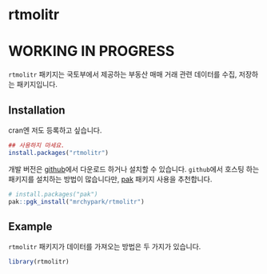 
<!-- README.md is generated from README.Rmd. Please edit that file -->

# rtmolitr

# WORKING IN PROGRESS

<!-- badges: start -->

<!-- badges: end -->

`rtmolitr` 패키지는 국토부에서 제공하는 부동산 매매 거래 관련 데이터를 수집, 저장하는 패키지입니다.

## Installation

cran엔 저도 등록하고 싶습니다.

``` r
## 사용하지 마세요.
install.packages("rtmolitr")
```

개발 버전은 [github](https://www.github.com/mrchypark/rtmolitr)에서 다운로드 하거나
설치할 수 있습니다. `github`에서 호스팅 하는 패키지를 설치하는 방법이 많습니다만,
[pak](https://github.com/r-lib/pak) 패키지 사용을 추천합니다.

``` r
# install.packages("pak")
pak::pgk_install("mrchypark/rtmolitr")
```

## Example

`rtmolitr` 패키지가 데이터를 가져오는 방법은 두 가지가 있습니다.

``` r
library(rtmolitr)
```
